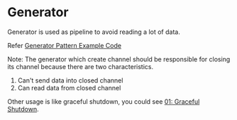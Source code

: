 # Generator

Generator is used as pipeline to avoid reading a lot of data.

Refer [Generator Pattern Example Code](./main.go)

Note: The generator which create channel should be responsible for closing its channel because there are two characteristics.

1. Can't send data into closed channel
2. Can read data from closed channel


Other usage is like graceful shutdown, you could see [01: Graceful Shutdown](/other/01-graceful).
